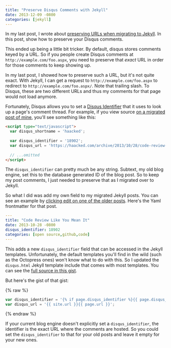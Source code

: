 ```yaml
---
title: "Preserve Disqus Comments with Jekyll"
date: 2013-12-09 -0800
categories: [jekyll]
---
```


In my last post, I wrote about [preserving URLs when migrating to Jekyll](https://haacked.com/archive/2013/12/03/jekyll-url-extensions/). In this post, show how to preserve your Disqus comments.

This ended up being a little bit tricker. By default, disqus stores comments keyed by a URL. So if you people create Disqus comments at `http://example.com/foo.aspx`, you need to preserve that _exact_ URL in order for those comments to keep showing up.

In my last post, I showed how to preserve such a URL, but it's not quite exact. With Jekyll, I can get a request to `http://example.com/foo.aspx` to redirect to `http://example.com/foo.aspx/`. Note that trailing slash. To Disqus, these are two different URLs and thus my comments for that page would not load anymore.

Fortunately, Disqus allows you to set a [Disqus Identifier](http://help.disqus.com/customer/portal/articles/472099-what-is-a-disqus-identifier-) that it uses to look up a page's comment thread. For example, if you view source [on a migrated post of mine](https://haacked.com/archive/2013/10/28/code-review-like-you-mean-it.aspx/), you'll see something like this:

```html
<script type="text/javascript">
  var disqus_shortname = 'haacked';
      
  var disqus_identifier = '18902';
  var disqus_url = 'https://haacked.com/archive/2013/10/28/code-review-like-you-mean-it.aspx/';
  
  // ...omitted
</script>
```

The `disqus_identifier` can pretty much be any string. Subtext, my old blog engine, set this to the database generated ID of the blog post. So to keep my post comments, I just needed to preserve that as I migrated over to Jekyll.

So what I did was add my own field to my migrated Jekyll posts. You can see an example by [clicking edit on one of the older posts](https://github.com/Haacked/haacked.com/edit/gh-pages/_posts/2013-10-28-code-review-like-you-mean-it.aspx.markdown). Here's the Yaml frontmatter for that post.

```yaml
---
title: "Code Review Like You Mean It"
date: 2013-10-28 -0800
disqus_identifier: 18902
categories: [open source,github,code]
---
```

This adds a new `disqus_identifier` field that can be accessed in the Jekyll templates. Unfortunately, the default templates you'll find in the wild (such as the Octopress ones) won't know what to do with this. So I updated the `disqus.html` Jekyll template include that comes with most templates. You can see the [full source in this gist](https://gist.github.com/Haacked/7885542).

But here's the gist of that gist:

{% raw  %}
```js
var disqus_identifier = '{% if page.disqus_identifier %}{{ page.disqus_identifier}}{% else %}{{ site.url }}{{ page.url }}{% endif %}';
var disqus_url = '{{ site.url }}{{ page.url }}';
```
{% endraw  %}

If your current blog engine doesn't explicitly set a `disqus_identifier`, the identifier is the exact URL where the comments are hosted. So you could set the `disqus_identifier` to that for your old posts and leave it empty for your new ones. 